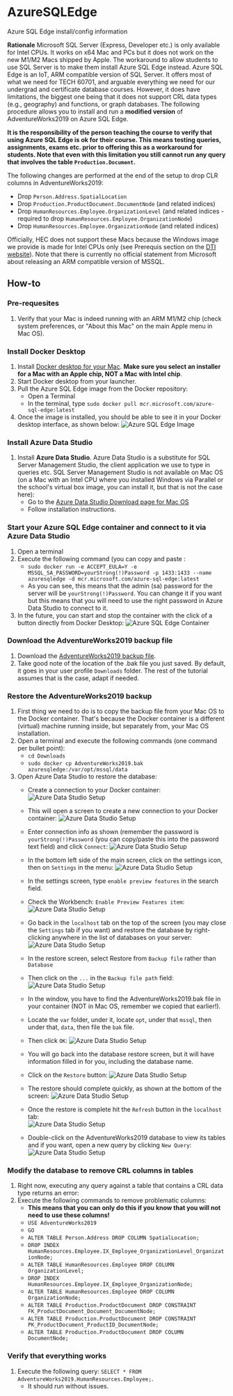 # AzureSQLEdge
Azure SQL Edge install/config information

**Rationale**
Microsoft SQL Server (Express, Developer etc.) is only available for Intel CPUs. It works on x64 Mac and PCs but it does not work on the new M1/M2 Macs shipped by Apple. The workaround to allow students to use SQL Server is to make them install Azure SQL Edge instead. 
Azure SQL Edge is an IoT, ARM compatible version of SQL Server. It offers most of what we need for TECH 60701, and arguable everything we need for our undergrad and certificate database courses. However, it does have limitations, the biggest one being that it does not support CRL data types (e.g., geography) and functions, or graph databases. The following procedure allows you to install and run a **modified version** of AdventureWorks2019 on Azure SQL Edge.

**It is the responsibility of the person teaching the course to verify that using Azure SQL Edge is ok for their course. This means testing queries, assignments, exams etc. prior to offering this as a workaround for students. Note that even with this limitation you still cannot run any query that involves the table `Production.Document`.**

The following changes are performed at the end of the setup to drop CLR columns in AdventureWorks2019:
* Drop `Person.Address.SpatialLocation`
* Drop `Production.ProductDocument.DocumentNode` (and related indices)
* Drop `HumanResources.Employee.OrganizationLevel` (and related indices - required to drop `HumanResources.Employee.OrganizationNode`)
* Drop `HumanResources.Employee.OrganizationNode` (and related indices)

Officially, HEC does not support these Macs because the Windows image we provide is made for Intel CPUs only (see Prerequis section on the [DTI website](https://hecmontreal.atlassian.net/wiki/spaces/DTIKB/pages/1944355282/Bac-Pack+HEC+-+Installation+et+configuration+Windows+sur+Mac+OS)). Note that there is currently no official statement from Microsoft about releasing an ARM compatible version of MSSQL.

## How-to ##

### Pre-requesites ###
1.  Verify that your Mac is indeed running with an ARM M1/M2 chip (check system preferences, or "About this Mac" on the main Apple menu in Mac OS).

### Install Docker Desktop ###
1.  Install [Docker desktop for your Mac](https://docs.docker.com/desktop/install/mac-install/). **Make sure you select an installer for a Mac with an Apple chip, NOT a Mac with Intel chip**.
2.  Start Docker desktop from your launcher.
3.  Pull the Azure SQL Edge image from the Docker repository:
    * Open a Terminal
    * In the terminal, type `sudo docker pull mcr.microsoft.com/azure-sql-edge:latest`
4. Once the image is installed, you should be able to see it in your Docker desktop interface, as shown below:
![Azure SQL Edge Image](ASEInstall_ImageInstall.png)


### Install Azure Data Studio ###
1. Install **Azure Data Studio**. Azure Data Studio is a substitute for SQL Server Management Studio, the client application we use to type in queries etc. SQL Server Management Studio is not available on Mac OS (on a Mac with an Intel CPU where you installed Windows via Parallel or the school's virtual box image, you can install it, but that is not the case here):
    * Go to the [Azure Data Studio Download page for Mac OS](https://docs.microsoft.com/en-us/sql/azure-data-studio/download-azure-data-studio?view=sql-server-ver16#macos-installation)
    * Follow installation instructions.
  
### Start your Azure SQL Edge container and connect to it via Azure Data Studio ###
1. Open a terminal
2. Execute the following command (you can copy and paste :
      * `sudo docker run -e ACCEPT_EULA=Y -e MSSQL_SA_PASSWORD=yourStrong(!)Password -p 1433:1433 --name azuresqledge -d mcr.microsoft.com/azure-sql-edge:latest`
      * As you can see, this means that the admin (sa) password for the server will be `yourStrong(!)Password`. You can change it if you want but this means that you will need to use the right password in Azure Data Studio to connect to it.
3. In the future, you can start and stop the container with the click of a button directly from Docker Desktop:
![Azure SQL Edge Container](DockerContainer.png)

### Download the AdventureWorks2019 backup file ###
1. Download the [AdventureWorks2019 backup file](https://github.com/Microsoft/sql-server-samples/releases/download/adventureworks/AdventureWorks2019.bak).
2. Take good note of the location of the .bak file you just saved. By default, it goes in your user profile `Downloads` folder. The rest of the tutorial assumes that is the case, adapt if needed.

### Restore the AdventureWorks2019 backup ###
1. First thing we need to do is to copy the backup file from your Mac OS to the Docker container. That's because the Docker container is a different (virtual) machine running inside, but separately from, your Mac OS installation.
2. Open a terminal and execute the following commands (one command per bullet point): 
      * `cd Downloads`
      * `sudo docker cp AdventureWorks2019.bak azuresqledge:/var/opt/mssql/data`
3. Open Azure Data Studio to restore the database:
      * Create a connection to your Docker container:  
![Azure Data Studio Setup](ADStudio_1.png)

      * This will open a screen to create a new connection to your Docker container:
![Azure Data Studio Setup](ADStudio_2.png)

      * Enter connection info as shown (remember the password is `yourStrong(!)Password` (you can copy/paste this into the password text field) and click `Connect`:
![Azure Data Studio Setup](ADStudio_3.png)  

      * In the bottom left side of the main screen, click on the settings icon, then on `Settings` in the menu:
![Azure Data Studio Setup](ADStudio_4.png)  

      * In the settings screen, type `enable preview features` in the search field.
      * Check the Workbench: `Enable Preview Features item`:
![Azure Data Studio Setup](ADStudio_5.png)

      * Go back in the `localhost` tab on the top of the screen (you may close the `Settings` tab if you want) and restore the database by right-clicking anywhere in the list of databases on your server:
![Azure Data Studio Setup](ADStudio_6.png)

      * In the restore screen, select Restore from `Backup file` rather than `Database`
      * Then click on the `...` in the `Backup file path` field:
![Azure Data Studio Setup](ADStudio_7.png)

      * In the window, you have to find the AdventureWorks2019.bak file in your container (NOT in Mac OS, remember we copied that earlier!).
      * Locate the `var` folder, under it, locate `opt`, under that `mssql`, then under that, `data`, then file the `bak` file.
      * Then click `OK`:
![Azure Data Studio Setup](ADStudio_8.png)

      * You will go back into the database restore screen, but it will have information filled in for you, including the database name.
      * Click on the `Restore` button: 
![Azure Data Studio Setup](ADStudio_9.png)

      * The restore should complete quickly, as shown at the bottom of the screen:
![Azure Data Studio Setup](ADStudio_Restorecomplete.png)

      * Once the restore is complete hit the `Refresh` button in the `localhost` tab:      
![Azure Data Studio Setup](ADStudio_10.png)

      * Double-click on the AdventureWorks2019 database to view its tables and if you want, open a new query by clicking `New Query`:    
![Azure Data Studio Setup](ADStudio_11.png)

### Modify the database to remove CRL columns in tables ###
1. Right now, executing any query against a table that contains a CRL data type returns an error:
2. Execute the following commands to remove problematic columns:
    * **This means that you can only do this if you know that you will not need to use these columns!**
    * `USE AdventureWorks2019`
    * `GO`
    * `ALTER TABLE Person.Address DROP COLUMN SpatialLocation;`
    * `DROP INDEX HumanResources.Employee.IX_Employee_OrganizationLevel_OrganizationNode;`
    * `ALTER TABLE HumanResources.Employee DROP COLUMN OrganizationLevel;`
    * `DROP INDEX HumanResources.Employee.IX_Employee_OrganizationNode;`
    * `ALTER TABLE HumanResources.Employee DROP COLUMN OrganizationNode;`
    * `ALTER TABLE Production.ProductDocument DROP CONSTRAINT FK_ProductDocument_Document_DocumentNode;`
    * `ALTER TABLE Production.ProductDocument DROP CONSTRAINT PK_ProductDocument_ProductID_DocumentNode;`
    * `ALTER TABLE Production.ProductDocument DROP COLUMN DocumentNode;`

### Verify that everything works ###
1. Execute the following query: `SELECT * FROM AdventureWorks2019.HumanResources.Employee;`.
    * It should run without issues.
